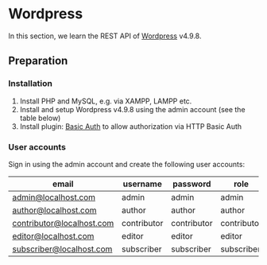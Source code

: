 # Wordpress

In this section, we learn the REST API of [Wordpress][wordpress] v4.9.8.

## Preparation

### Installation

1. Install PHP and MySQL, e.g. via XAMPP, LAMPP etc.
2. Install and setup Wordpress v4.9.8 using the admin account (see the table below)
3. Install plugin: [Basic Auth][basic-auth] to allow authorization via HTTP Basic Auth

### User accounts

Sign in using the admin account and create the following user accounts:

| email                       | username    | password    | role        | base64 encoded username:password     |
|-----------------------------|-------------|-------------|-------------|--------------------------------------|
| admin@localhost.com         | admin       | admin       | admin       | YWRtaW46YWRtaW4=                     |
| author@localhost.com        | author      | author      | author      | YXV0aG9yOmF1dGhvcg==                 |
| contributor@localhost.com   | contributor | contributor | contributor | Y29udHJpYnV0b3I6Y29udHJpYnV0b3I=     |
| editor@localhost.com        | editor      | editor      | editor      | ZWRpdG9yOmVkaXRvcg==                 |
| subscriber@localhost.com    | subscriber  | subscriber  | subscriber  | c3Vic2NyaWJlcjpzdWJzY3JpYmVy         |

[wordpress]: https://wordpress.org
[basic-auth]: https://github.com/WP-API/Basic-Auth
